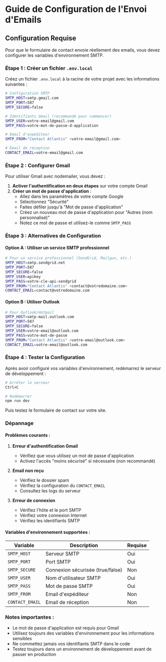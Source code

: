 # Guide de Configuration de l'Envoi d'Emails

## Configuration Requise

Pour que le formulaire de contact envoie réellement des emails, vous devez configurer les variables d'environnement SMTP.

### Étape 1 : Créer un fichier `.env.local`

Créez un fichier `.env.local` à la racine de votre projet avec les informations suivantes :

```bash
# Configuration SMTP
SMTP_HOST=smtp.gmail.com
SMTP_PORT=587
SMTP_SECURE=false

# Identifiants Gmail (recommandé pour commencer)
SMTP_USER=votre-email@gmail.com
SMTP_PASS=votre-mot-de-passe-d-application

# Email d'expéditeur
SMTP_FROM="Contact Atlantis" <votre-email@gmail.com>

# Email de réception
CONTACT_EMAIL=votre-email@gmail.com
```

### Étape 2 : Configurer Gmail

Pour utiliser Gmail avec nodemailer, vous devez :

1. **Activer l'authentification en deux étapes** sur votre compte Gmail
2. **Créer un mot de passe d'application** :
   - Allez dans les paramètres de votre compte Google
   - Sélectionnez "Sécurité"
   - Faites défiler jusqu'à "Mot de passe d'application"
   - Créez un nouveau mot de passe d'application pour "Autres (nom personnalisé)"
   - Notez ce mot de passe et utilisez-le comme `SMTP_PASS`

### Étape 3 : Alternatives de Configuration

#### Option A : Utiliser un service SMTP professionnel

```bash
# Pour un service professionnel (SendGrid, Mailgun, etc.)
SMTP_HOST=smtp.sendgrid.net
SMTP_PORT=587
SMTP_SECURE=false
SMTP_USER=apikey
SMTP_PASS=votre-cle-api-sendgrid
SMTP_FROM="Contact Atlantis" <contact@votredomaine.com>
CONTACT_EMAIL=contact@votredomaine.com
```

#### Option B : Utiliser Outlook

```bash
# Pour Outlook/Hotmail
SMTP_HOST=smtp-mail.outlook.com
SMTP_PORT=587
SMTP_SECURE=false
SMTP_USER=votre-email@outlook.com
SMTP_PASS=votre-mot-de-passe
SMTP_FROM="Contact Atlantis" <votre-email@outlook.com>
CONTACT_EMAIL=votre-email@outlook.com
```

### Étape 4 : Tester la Configuration

Après avoir configuré vos variables d'environnement, redémarrez le serveur de développement :

```bash
# Arrêter le serveur
Ctrl+C

# Redémarrer
npm run dev
```

Puis testez le formulaire de contact sur votre site.

### Dépannage

#### Problèmes courants :

1. **Erreur d'authentification Gmail**
   - Vérifiez que vous utilisez un mot de passe d'application
   - Activez l'accès "moins sécurisé" si nécessaire (non recommandé)

2. **Email non reçu**
   - Vérifiez le dossier spam
   - Vérifiez la configuration du `CONTACT_EMAIL`
   - Consultez les logs du serveur

3. **Erreur de connexion**
   - Vérifiez l'hôte et le port SMTP
   - Vérifiez votre connexion Internet
   - Vérifiez les identifiants SMTP

#### Variables d'environnement supportées :

| Variable | Description | Requise |
|----------|-------------|---------|
| `SMTP_HOST` | Serveur SMTP | Oui |
| `SMTP_PORT` | Port SMTP | Oui |
| `SMTP_SECURE` | Connexion sécurisée (true/false) | Non |
| `SMTP_USER` | Nom d'utilisateur SMTP | Oui |
| `SMTP_PASS` | Mot de passe SMTP | Oui |
| `SMTP_FROM` | Email d'expéditeur | Non |
| `CONTACT_EMAIL` | Email de réception | Non |

### Notes importantes :

- Le mot de passe d'application est requis pour Gmail
- Utilisez toujours des variables d'environnement pour les informations sensibles
- Ne commettez jamais vos identifiants SMTP dans le code
- Testez toujours dans un environnement de développement avant de passer en production